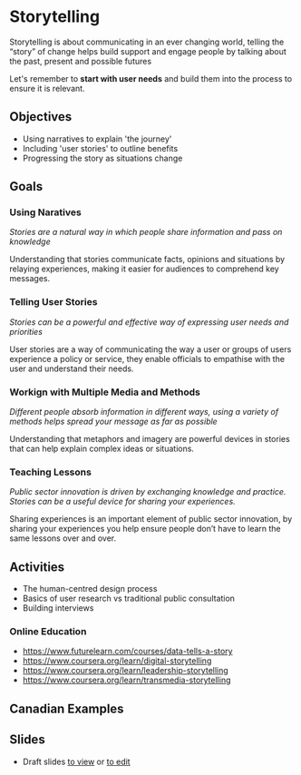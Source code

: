 # Storytelling

Storytelling is about communicating in an ever changing world, telling the “story” of change helps build support and engage people by talking about the past, present and possible futures

Let's remember to **start with user needs** and build them into the process to ensure it is relevant. 

## Objectives

- Using narratives to explain 'the journey'
- Including 'user stories' to outline benefits
- Progressing the story as situations change

## Goals

### Using Naratives

*Stories are a natural way in which people share information and pass on knowledge*

Understanding that stories communicate 
facts, opinions and situations by relaying
experiences, making it easier for audiences 
to comprehend key messages.

### Telling User Stories

*Stories can be a powerful and effective way of expressing user needs and priorities*

User stories are a way of communicating 
the way a user or groups of users 
experience a policy or service, they enable 
officials to empathise with the user and 
understand their needs.

### Workign with Multiple Media and Methods

*Different people absorb information in different ways, using a variety of methods helps spread your message as far as possible*

Understanding that metaphors and 
imagery are powerful devices in stories 
that can help explain complex ideas or 
situations.

### Teaching Lessons

*Public sector innovation is driven by exchanging knowledge and practice. Stories can be a useful device for sharing your experiences.*

Sharing experiences is an important 
element of public sector innovation, by 
sharing your experiences you help ensure 
people don’t have to learn the same 
lessons over and over.

## Activities

- The human-centred design process
- Basics of user research vs traditional public consultation
- Building interviews

### Online Education
- https://www.futurelearn.com/courses/data-tells-a-story
- https://www.coursera.org/learn/digital-storytelling
- https://www.coursera.org/learn/leadership-storytelling
- https://www.coursera.org/learn/transmedia-storytelling

## Canadian Examples

## Slides
-  Draft slides [to view](slides.html) or [to edit](slides.md)
